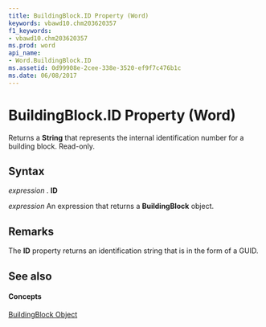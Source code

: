 ```yaml
---
title: BuildingBlock.ID Property (Word)
keywords: vbawd10.chm203620357
f1_keywords:
- vbawd10.chm203620357
ms.prod: word
api_name:
- Word.BuildingBlock.ID
ms.assetid: 0d99908e-2cee-338e-3520-ef9f7c476b1c
ms.date: 06/08/2017
---
```



# BuildingBlock.ID Property (Word)

Returns a  **String** that represents the internal identification number for a building block. Read-only.


## Syntax

 _expression_ . **ID**

 _expression_ An expression that returns a **BuildingBlock** object.


## Remarks

The  **ID** property returns an identification string that is in the form of a GUID.


## See also


#### Concepts


[BuildingBlock Object](Word.BuildingBlock.md)

